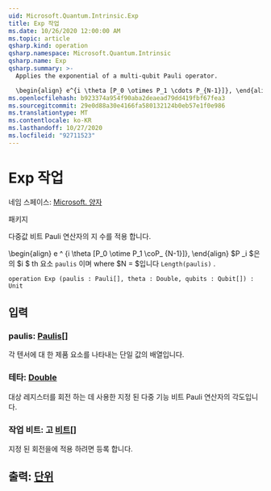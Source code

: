 ```yaml
---
uid: Microsoft.Quantum.Intrinsic.Exp
title: Exp 작업
ms.date: 10/26/2020 12:00:00 AM
ms.topic: article
qsharp.kind: operation
qsharp.namespace: Microsoft.Quantum.Intrinsic
qsharp.name: Exp
qsharp.summary: >-
  Applies the exponential of a multi-qubit Pauli operator.

  \begin{align} e^{i \theta [P_0 \otimes P_1 \cdots P_{N-1}]}, \end{align} where $P_i$ is the $i$th element of `paulis`, and where $N = $`Length(paulis)`.
ms.openlocfilehash: b923374a954f90aba2deaead79dd419fbf67fea3
ms.sourcegitcommit: 29e0d88a30e4166fa580132124b0eb57e1f0e986
ms.translationtype: MT
ms.contentlocale: ko-KR
ms.lasthandoff: 10/27/2020
ms.locfileid: "92711523"
---
```

# <a name="exp-operation"></a>Exp 작업

네임 스페이스: [Microsoft. 양자](xref:Microsoft.Quantum.Intrinsic)

패키지 [](https://nuget.org/packages/)


다중값 비트 Pauli 연산자의 지 수를 적용 합니다.

\begin{align} e ^ {i \theta [P_0 \otime P_1 \coP_ {N-1}]}, \end{align} $P _i $은의 $i $ th 요소 `paulis` 이며 where $N = $입니다 `Length(paulis)` .

```qsharp
operation Exp (paulis : Pauli[], theta : Double, qubits : Qubit[]) : Unit
```


## <a name="input"></a>입력

### <a name="paulis--pauli"></a>paulis: [Paulis](xref:microsoft.quantum.lang-ref.pauli)[]

각 텐서에 대 한 제품 요소를 나타내는 단일 값의 배열입니다.


### <a name="theta--double"></a>테타: [Double](xref:microsoft.quantum.lang-ref.double)

대상 레지스터를 회전 하는 데 사용한 지정 된 다중 기능 비트 Pauli 연산자의 각도입니다.


### <a name="qubits--qubit"></a>작업 비트: 고 [비트](xref:microsoft.quantum.lang-ref.qubit)[]

지정 된 회전을에 적용 하려면 등록 합니다.



## <a name="output--unit"></a>출력: [단위](xref:microsoft.quantum.lang-ref.unit)

